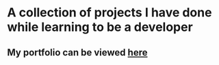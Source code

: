 # A collection of projects I have done while learning to be a developer

## My portfolio can be viewed [here](https://reyleth.github.io) 
